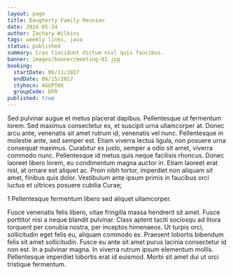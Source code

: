 ```yaml
---
layout: page
title: Daugherty Family Reunion
date: 2016-05-24
author: Zachary Wilkins
tags: weekly links, java
status: published
summary: Cras tincidunt dictum nisl quis faucibus.
banner: images/banner/meeting-01.jpg
booking:
  startDate: 06/11/2017
  endDate: 06/15/2017
  ctyhocn: AGUPTHX
  groupCode: DFR
published: true
---
```

Sed pulvinar augue et metus placerat dapibus. Pellentesque ut fermentum lorem. Sed maximus consectetur ex, et suscipit urna ullamcorper at. Donec arcu ante, venenatis sit amet rutrum id, venenatis vel nunc. Pellentesque in molestie ante, sed semper est. Etiam viverra lectus ligula, non posuere urna consequat maximus. Curabitur ex justo, semper a odio sit amet, viverra commodo nunc. Pellentesque id metus quis neque facilisis rhoncus. Donec laoreet libero lorem, eu condimentum magna auctor in. Etiam laoreet erat nisl, at ornare est aliquet ac. Proin nibh tortor, imperdiet non aliquam sit amet, finibus quis dolor. Vestibulum ante ipsum primis in faucibus orci luctus et ultrices posuere cubilia Curae;

1 Pellentesque fermentum libero sed aliquet ullamcorper.

Fusce venenatis felis libero, vitae fringilla massa hendrerit sit amet. Fusce porttitor nisi a neque blandit pulvinar. Class aptent taciti sociosqu ad litora torquent per conubia nostra, per inceptos himenaeos. Ut turpis orci, sollicitudin eget felis eu, aliquam commodo ex. Praesent lobortis bibendum felis sit amet sollicitudin. Fusce eu ante sit amet purus lacinia consectetur id non est. In a pulvinar magna. In viverra rutrum ipsum elementum mollis. Pellentesque imperdiet lobortis erat id euismod. Morbi sit amet dui ut orci tristique fermentum.
